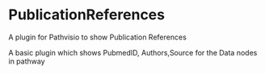 PublicationReferences
=====================

A plugin for Pathvisio to show Publication References


A basic plugin which shows PubmedID, Authors,Source for the Data nodes in pathway
